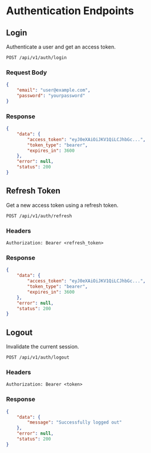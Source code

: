 # Authentication Endpoints

## Login

Authenticate a user and get an access token.

```http
POST /api/v1/auth/login
```

### Request Body

```json
{
    "email": "user@example.com",
    "password": "yourpassword"
}
```

### Response

```json
{
    "data": {
        "access_token": "eyJ0eXAiOiJKV1QiLCJhbGc...",
        "token_type": "bearer",
        "expires_in": 3600
    },
    "error": null,
    "status": 200
}
```

## Refresh Token

Get a new access token using a refresh token.

```http
POST /api/v1/auth/refresh
```

### Headers
```http
Authorization: Bearer <refresh_token>
```

### Response

```json
{
    "data": {
        "access_token": "eyJ0eXAiOiJKV1QiLCJhbGc...",
        "token_type": "bearer",
        "expires_in": 3600
    },
    "error": null,
    "status": 200
}
```

## Logout

Invalidate the current session.

```http
POST /api/v1/auth/logout
```

### Headers
```http
Authorization: Bearer <token>
```

### Response

```json
{
    "data": {
        "message": "Successfully logged out"
    },
    "error": null,
    "status": 200
}
``` 